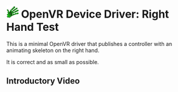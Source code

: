 # ![](right_hand_test/resources/icons/right_controller_status_ready.png) OpenVR Device Driver: Right Hand Test

This is a minimal OpenVR driver that publishes a controller with an animating skeleton on the right hand. 

It is correct and as small as possible.

## Introductory Video




